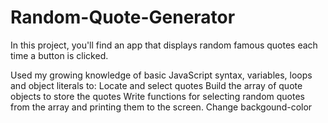 # Random-Quote-Generator

In this project, you'll find an app that displays random famous quotes each time a button is clicked. 

Used my growing knowledge of basic JavaScript syntax, variables, loops and object literals to:
  Locate and select quotes
  Build the array of quote objects to store the quotes
  Write functions for selecting random quotes from the array and printing them to the screen.
  Change backgound-color
